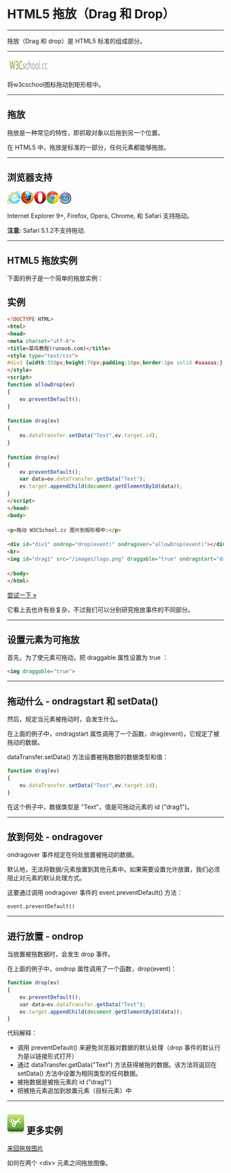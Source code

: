 # HTML5 拖放（Drag 和 Drop）

--------

拖放（Drag 和 drop）是 HTML5 标准的组成部分。

--------

<div id="div1" ondrop="drop(event)" ondragover="allowDrop(event)">
<img src="/images/img_w3slogo.gif" draggable="true" ondragstart="drag(event)" width="100" height="35" id="drag1"></div>
<div id="div2" ondrop="drop(event)" ondragover="allowDrop(event)"></div>

将w3cschool图标拖动到矩形框中。

--------

## 拖放

拖放是一种常见的特性，即抓取对象以后拖到另一个位置。

在 HTML5 中，拖放是标准的一部分，任何元素都能够拖放。

--------

## 浏览器支持

![Internet Explorer](images/compatible_ie.gif)![Firefox](images/compatible_firefox.gif)![Opera](images/compatible_opera.gif)![Google Chrome](images/compatible_chrome.gif)![Safari](images/compatible_safari.gif)

Internet Explorer 9+, Firefox, Opera, Chrome, 和 Safari 支持拖动。

**注意:** Safari 5.1.2不支持拖动.

--------

## HTML5 拖放实例

下面的例子是一个简单的拖放实例：

## 实例

```HTML
<!DOCTYPE HTML>
<html>
<head>
<meta charset="utf-8"> 
<title>菜鸟教程(runoob.com)</title>
<style type="text/css">
#div1 {width:350px;height:70px;padding:10px;border:1px solid #aaaaaa;}
</style>
<script>
function allowDrop(ev)
{
    ev.preventDefault();
}

function drag(ev)
{
    ev.dataTransfer.setData("Text",ev.target.id);
}

function drop(ev)
{
    ev.preventDefault();
    var data=ev.dataTransfer.getData("Text");
    ev.target.appendChild(document.getElementById(data));
}
</script>
</head>
<body>

<p>拖动 W3CSchool.cc 图片到矩形框中:</p>

<div id="div1" ondrop="drop(event)" ondragover="allowDrop(event)"></div>
<br>
<img id="drag1" src="/images/logo.png" draggable="true" ondragstart="drag(event)" width="336" height="69">

</body>
</html>
```

[尝试一下 »](http://www.runoob.com/try/try.php?filename=tryhtml5_draganddrop)

它看上去也许有些复杂，不过我们可以分别研究拖放事件的不同部分。

--------

## 设置元素为可拖放

首先，为了使元素可拖动，把 draggable 属性设置为 true ：

```HTML
<img draggable="true">
```

--------

## 拖动什么 - ondragstart 和 setData()

然后，规定当元素被拖动时，会发生什么。

在上面的例子中，ondragstart 属性调用了一个函数，drag(event)，它规定了被拖动的数据。

dataTransfer.setData() 方法设置被拖数据的数据类型和值：

```JavaScript
function drag(ev)
{
    ev.dataTransfer.setData("Text",ev.target.id);
}
```

在这个例子中，数据类型是 "Text"，值是可拖动元素的 id ("drag1")。

--------

## 放到何处 - ondragover

ondragover 事件规定在何处放置被拖动的数据。

默认地，无法将数据/元素放置到其他元素中。如果需要设置允许放置，我们必须阻止对元素的默认处理方式。

这要通过调用 ondragover 事件的 event.preventDefault() 方法：

```HTML
event.preventDefault()
```

--------

## 进行放置 - ondrop

当放置被拖数据时，会发生 drop 事件。

在上面的例子中，ondrop 属性调用了一个函数，drop(event)：

```JavaScript
function drop(ev)
{
    ev.preventDefault();
    var data=ev.dataTransfer.getData("Text");
    ev.target.appendChild(document.getElementById(data));
}
```

代码解释：

 * 调用 preventDefault() 来避免浏览器对数据的默认处理（drop 事件的默认行为是以链接形式打开）
 * 通过 dataTransfer.getData("Text") 方法获得被拖的数据。该方法将返回在 setData() 方法中设置为相同类型的任何数据。
 * 被拖数据是被拖元素的 id ("drag1")
 * 把被拖元素追加到放置元素（目标元素）中

--------

## ![Examples](images/tryitimg.gif) 更多实例

[来回拖放图片](http://www.runoob.com/try/try.php?filename=tryhtml5_draganddrop2)

 如何在两个 &lt;div&gt; 元素之间拖放图像。

